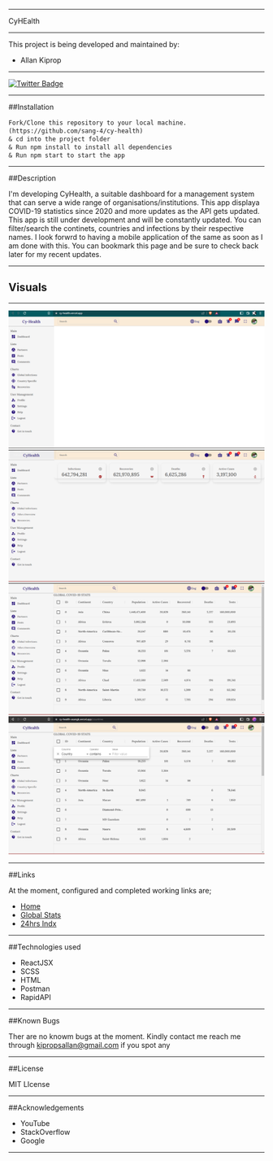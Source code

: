 
---
CyHEalth

---

This project is being developed and maintained by:
* Allan Kiprop
---
<div id="badges">
  <a href="https://twitter.com/asan_gk">
    <img src="https://img.shields.io/badge/Twitter-blue?style=for-the-badge&logo=twitter&logoColor=white" alt="Twitter Badge"/>
  </a
</div>

---

##Installation

```
Fork/Clone this repository to your local machine.(https://github.com/sang-4/cy-health)
& cd into the project folder
& Run npm install to install all dependencies
& Run npm start to start the app
```

---
##Description

I'm developing CyHealth, a suitable  dashboard for a management system that can serve a wide range of organisations/institutions. This app displaya COVID-19 statistics since 2020 and more updates as the API gets updated. This app is still under development and will be constantly updated. You can filter/search the continets, countries and infections by their respective names. I look forwrd to having a mobile application of the same as soon as I am done with this. You can bookmark this page and be sure to check back later for my recent updates.

---

## Visuals

---

![alt text](./readmephotos/cyhealth.png)
![alt text](./readmephotos/dash.png)
![alt text](./readmephotos/global.png)
![alt text](./readmephotos/search.png)


---

##Links

At the moment, configured and completed working links are;

* [Home](https://cy-health-asangk.vercel.app/)
* [Global Stats](https://cy-health-asangk.vercel.app/countries)
* [24hrs Indx](https://cy-health-asangk.vercel.app/single)


---
##Technologies used

* ReactJSX
* SCSS
* HTML
* Postman
* RapidAPI

---

##Known Bugs

Ther are no knowm bugs at the moment. Kindly contact me reach me through kipropsallan@gmail.com if you spot any

---

##License

MIT LIcense

---

##Acknowledgements

* YouTube
* StackOverflow
* Google

---








